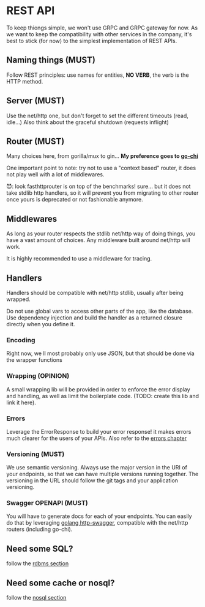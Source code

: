 # REST API

To keep thiongs simple, we won't use GRPC and GRPC gateway for now.
As we want to keep the compatibility with other services in the company, it's best to stick (for now) to the simplest implementation of REST APIs.

## Naming things (MUST)

Follow REST principles: use names for entities, **NO VERB**, the verb is the HTTP method.

## Server (MUST)

Use the net/http one, but don't forget to set the different timeouts (read, idle...)
Also think about the graceful shutdown (requests inflight)

## Router (MUST)

Many choices here, from gorilla/mux to gin...
**My preference goes to [go-chi](https://go-chi.io/#/)**

One important point to note: try not to use a "context based" router, it does not play well with a lot of middlewares.

😈: look fasthttprouter is on top of the benchmarks!
    sure... but it does not take stdlib http handlers, so it will prevent you from migrating to other router once yours is deprecated or not fashionable anymore.

## Middlewares

As long as your router respects the stdlib net/http way of doing things, you have a vast amount of choices.
Any middleware built around net/http will work.

It is highly recommended to use a middleware for tracing.

## Handlers

Handlers should be compatible with net/http stdlib, usually after being wrapped.

Do not use global vars to access other parts of the app, like the database.
Use dependency injection and build the handler as a returned closure directly when you define it.

### Encoding

Right now, we ll most probably only use JSON, but that should be done via the wrapper functions

### Wrapping (OPINION)

A small wrapping lib will be provided in order to enforce the error display and handling, as well as limit the boilerplate code.
(TODO: create this lib and link it here).

### Errors

Leverage the ErrorResponse to build your error response! it makes errors much clearer for the users of your APIs.
Also refer to the [errors chapter](./errors.md)

### Versioning (MUST)

We use semantic versioning.
Always use the major version in the URI of your endpoints, so that we can have multiple versions running together.
The versioning in the URL should follow the git tags and your application versioning.

### Swagger OPENAPI (MUST)

You will have to generate docs for each of your endpoints.
You can easily do that by leveraging [golang http-swagger](https://github.com/swaggo/http-swagger), compatible with the net/http routers (including go-chi).

## Need some SQL?

follow the [rdbms section](./rdbms.md)

## Need some cache or nosql?

follow the [nosql section](./nosql.md)
